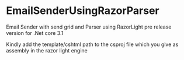 # EmailSenderUsingRazorParser
Email Sender with send grid and Parser using RazorLight pre release version for .Net core 3.1

Kindly add the template/cshtml path to the csproj file which you give as assembly in the razor light engine

  
  <ItemGroup>
    <EmbeddedResource Include="Templates\**" />
  </ItemGroup>

